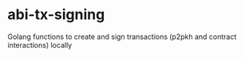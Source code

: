 # abi-tx-signing
 Golang functions to create and sign transactions (p2pkh and contract interactions) locally
